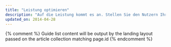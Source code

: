 ```yaml
---
title: "Leistung optimieren"
description: "Auf die Leistung kommt es an. Stellen Sie den Nutzern Ihre Inhalte so schnell wie möglich zur Verfügung. Gestalten Sie die Seiteninteraktion und das Rendering innerhalb Ihrer Anwendung möglichst flüssig."
updated_on: 2014-04-28
---
```


{% comment %}
Guide list content will be output by the landing layout passed on the article collection matching page.id
{% endcomment %}


